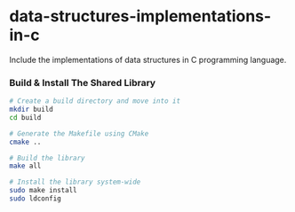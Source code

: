 # data-structures-implementations-in-c
 Include the implementations of data structures in C programming language.

### Build & Install The Shared Library
```bash
# Create a build directory and move into it
mkdir build
cd build

# Generate the Makefile using CMake
cmake ..

# Build the library
make all

# Install the library system-wide
sudo make install
sudo ldconfig
```
